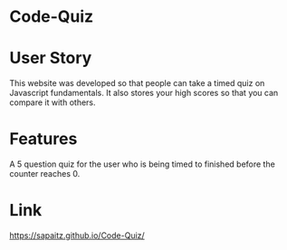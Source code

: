 # Code-Quiz

# User Story

This website was developed so that people can take a timed quiz on Javascript fundamentals. It also stores your high scores so that you can compare it with others.


# Features

A 5 question quiz for the user who is being timed to finished before the counter reaches 0.


# Link

https://sapaitz.github.io/Code-Quiz/


